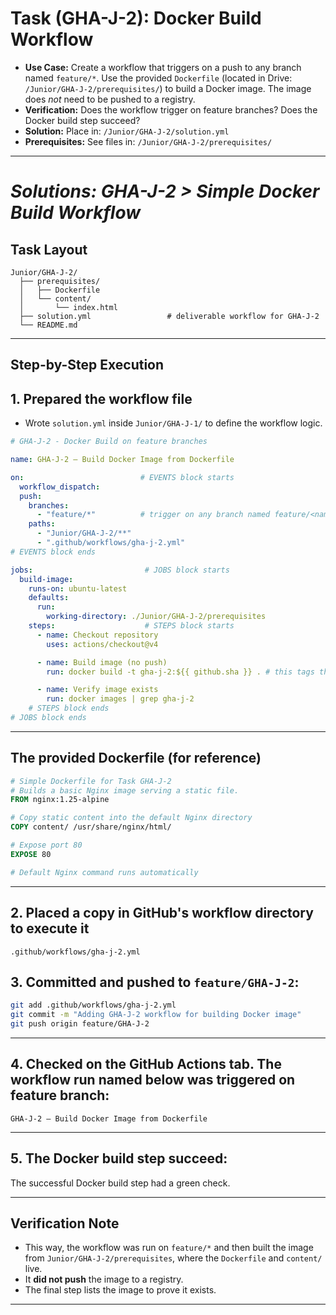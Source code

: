 # Task (GHA-J-2): Docker Build Workflow

*   **Use Case:** Create a workflow that triggers on a push to any branch named `feature/*`. Use the provided `Dockerfile` (located in Drive: `/Junior/GHA-J-2/prerequisites/`) to build a Docker image. The image does *not* need to be pushed to a registry.
*   **Verification:** Does the workflow trigger on feature branches? Does the Docker build step succeed?
*   **Solution:** Place in: `/Junior/GHA-J-2/solution.yml`
*   **Prerequisites:** See files in: `/Junior/GHA-J-2/prerequisites/`

---

# *Solutions: GHA-J-2 > Simple Docker Build Workflow*

## Task Layout

```
Junior/GHA-J-2/
  ├── prerequisites/
  │   ├── Dockerfile
  │   └── content/
  │       └── index.html
  ├── solution.yml                 # deliverable workflow for GHA-J-2
  └── README.md
```

---

## Step-by-Step Execution

## 1. Prepared the workflow file
  - Wrote `solution.yml` inside `Junior/GHA-J-1/` to define the workflow logic.

```yaml
# GHA-J-2 - Docker Build on feature branches

name: GHA-J-2 — Build Docker Image from Dockerfile

on:                          # EVENTS block starts
  workflow_dispatch:
  push:
    branches:
      - "feature/*"          # trigger on any branch named feature/<name>
    paths:
      - "Junior/GHA-J-2/**"
      - ".github/workflows/gha-j-2.yml"
# EVENTS block ends

jobs:                         # JOBS block starts
  build-image:
    runs-on: ubuntu-latest
    defaults:
      run:
        working-directory: ./Junior/GHA-J-2/prerequisites
    steps:                    # STEPS block starts
      - name: Checkout repository
        uses: actions/checkout@v4

      - name: Build image (no push)
        run: docker build -t gha-j-2:${{ github.sha }} . # this tags the image with the commit SHA so each build has a unique tag. It helps identify which commit produced which image.

      - name: Verify image exists
        run: docker images | grep gha-j-2 
    # STEPS block ends
# JOBS block ends
```
---

## The provided Dockerfile (for reference)

```dockerfile
# Simple Dockerfile for Task GHA-J-2
# Builds a basic Nginx image serving a static file.
FROM nginx:1.25-alpine

# Copy static content into the default Nginx directory
COPY content/ /usr/share/nginx/html/

# Expose port 80
EXPOSE 80

# Default Nginx command runs automatically
```
---

## 2. Placed a copy in GitHub's workflow directory to execute it

```
.github/workflows/gha-j-2.yml
```

## 3. Committed and pushed to `feature/GHA-J-2`:

```bash
git add .github/workflows/gha-j-2.yml
git commit -m "Adding GHA-J-2 workflow for building Docker image"
git push origin feature/GHA-J-2
```
---

## 4. Checked on the **GitHub Actions tab**. The workflow run named below was triggered on **feature** branch:

```
GHA-J-2 — Build Docker Image from Dockerfile
```
---

## 5. The Docker build step succeed:
   The successful Docker build step had a green check.

---

## Verification Note

- This way, the workflow was run on `feature/*` and then built the image from `Junior/GHA-J-2/prerequisites`, where the `Dockerfile` and `content/` live. 
- It **did not push** the image to a registry. 
- The final step lists the image to prove it exists.

---